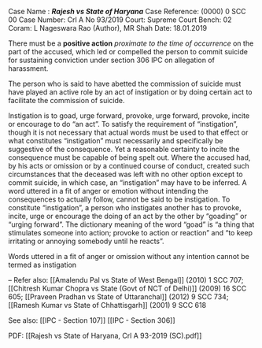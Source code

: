 Case Name : ***Rajesh vs State of Haryana***
Case Reference: (0000) 0 SCC 00
Case Number: Crl A No 93/2019
Court: Supreme Court
Bench: 02
Coram: L Nageswara Rao (Author), MR Shah
Date: 18.01.2019

There must be a **positive action** *proximate to the time of occurrence* on the part of the accused, which led or compelled the person to commit suicide for sustaining conviction under section 306 IPC on allegation of harassment.

The person who is said to have abetted the commission of suicide must have played an active role by an act of instigation or by doing certain act to facilitate the commission of suicide.

Instigation is to goad, urge forward, provoke, urge forward, provoke, incite or encourage to do “an act”. To satisfy the requirement of “instigation”, though it is not necessary that actual words must be used to that effect or what constitutes “instigation” must necessarily and specifically be suggestive of the consequence. Yet a reasonable certainty to incite the consequence must be capable of being spelt out. Where the accused had, by his acts or omission or by a continued course of conduct, created such circumstances that the deceased was left with no other option except to commit suicide, in which case, an “instigation” may have to be inferred. A word uttered in a fit of anger or emotion without intending the consequences to actually follow, cannot be said to be instigation.
To constitute “instigation”, a person who instigates another has to provoke, incite, urge or encourage the doing of an act by the other by “goading” or “urging forward”. The dictionary meaning of the word “goad” is “a thing that stimulates someone into action; provoke to action or reaction” and “to keep irritating or annoying somebody until he reacts”.

Words uttered in a fit of anger or omission without any intention cannot be termed as instigation

–
Refer also:
[[Amalendu Pal vs State of West Bengal]] (2010) 1 SCC 707; [[Chitresh Kumar Chopra vs State (Govt of NCT of Delhi)]] (2009) 16 SCC 605; [[Praveen Pradhan vs State of Uttaranchal]] (2012) 9 SCC 734; [[Ramesh Kumar vs State of Chhattisgarh]] (2001) 9 SCC 618


See also:
[[IPC - Section 107]]
[[IPC - Section 306]]

PDF:
[[Rajesh vs State of Haryana, Crl A 93-2019 (SC).pdf]]